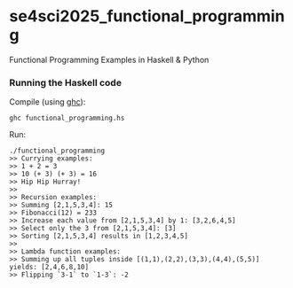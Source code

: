 # se4sci2025_functional_programming
Functional Programming Examples in Haskell &amp; Python

### Running the Haskell code

Compile (using [ghc](https://www.haskell.org/ghc/)):
```shell
ghc functional_programming.hs
```

Run:
```shell
./functional_programming
>> Currying examples:
>> 1 + 2 = 3
>> 10 (+ 3) (+ 3) = 16
>> Hip Hip Hurray!
>> 
>> Recursion examples:
>> Summing [2,1,5,3,4]: 15
>> Fibonacci(12) = 233
>> Increase each value from [2,1,5,3,4] by 1: [3,2,6,4,5]
>> Select only the 3 from [2,1,5,3,4]: [3]
>> Sorting [2,1,5,3,4] results in [1,2,3,4,5]
>> 
>> Lambda function examples:
>> Summing up all tuples inside [(1,1),(2,2),(3,3),(4,4),(5,5)] yields: [2,4,6,8,10]
>> Flipping `3-1` to `1-3`: -2
```
